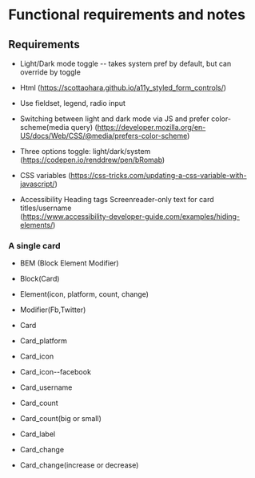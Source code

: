 # Functional requirements and notes

## Requirements

- Light/Dark mode toggle -- takes system pref by default, but can 
override by toggle

- Html
(https://scottaohara.github.io/a11y_styled_form_controls/)

- Use fieldset, legend, radio input

- Switching between light and dark mode via JS and 
prefer color-scheme(media query)
(https://developer.mozilla.org/en-US/docs/Web/CSS/@media/prefers-color-scheme)


- Three options toggle: light/dark/system 
(https://codepen.io/renddrew/pen/bRomab)

- CSS variables
(https://css-tricks.com/updating-a-css-variable-with-javascript/)

- Accessibility
Heading tags
Screenreader-only text for card titles/username    
(https://www.accessibility-developer-guide.com/examples/hiding-elements/)

### A single card

- BEM (Block Element Modifier)
- Block(Card)
- Element(icon, platform, count, change)
- Modifier(Fb,Twitter)

- Card
- Card_platform
- Card_icon
- Card_icon--facebook
- Card_username

- Card_count
- Card_count(big or small)
- Card_label

- Card_change
- Card_change(increase or decrease)
